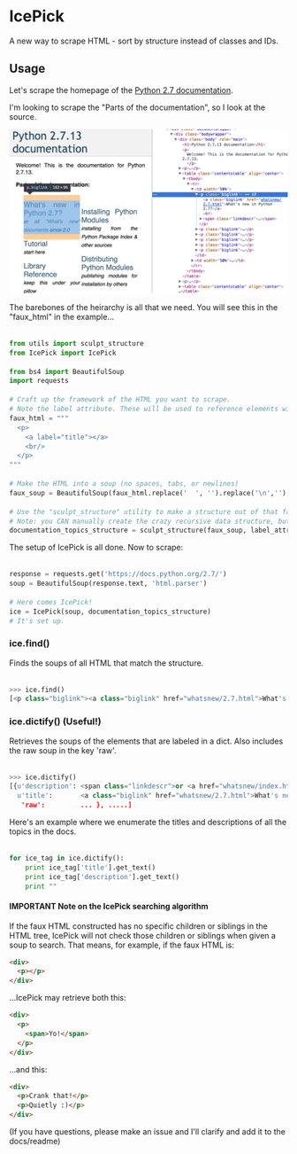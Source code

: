 # IcePick
A new way to scrape HTML - sort by structure instead of classes and IDs.

## Usage

Let's scrape the homepage of the [Python 2.7 documentation](https://docs.python.org/2.7/).

I'm looking to scrape the "Parts of the documentation", so I look at the source.

![docs](https://github.com/jack-michaud/IcePick/blob/master/docs/Python_2_7_13_documentation.png)

The barebones of the heirarchy is all that we need. You will see this in the "faux_html" in the example...

```python

from utils import sculpt_structure
from IcePick import IcePick

from bs4 import BeautifulSoup
import requests

# Craft up the framework of the HTML you want to scrape.  
# Note the label attribute. These will be used to reference elements with IcePick.dictify (used later).
faux_html = """
  <p>
    <a label="title"></a>
    <br/>
  </p>
"""

# Make the HTML into a soup (no spaces, tabs, or newlines)
faux_soup = BeautifulSoup(faux_html.replace('  ', '').replace('\n',''), 'html.parser')

# Use the "sculpt_structure" utility to make a structure out of that faux soup.
# Note: you CAN manually create the crazy recursive data structure, but I made the utility to make it easier.
documentation_topics_structure = sculpt_structure(faux_soup, label_attribute='label')

```
The setup of IcePick is all done. Now to scrape:

```python

response = requests.get('https://docs.python.org/2.7/')
soup = BeautifulSoup(response.text, 'html.parser')

# Here comes IcePick!
ice = IcePick(soup, documentation_topics_structure)
# It's set up.

```
### ice.find()
Finds the soups of all HTML that match the structure. 

```python

>>> ice.find()
[<p class="biglink"><a class="biglink" href="whatsnew/2.7.html">What's new in Python 2.7?</a><br/>\n<span class="linkdescr">or <a href="whatsnew/index.html">all "What's new" documents</a> since 2.0</span></p>, ..... ]

```

### ice.dictify() (Useful!)
Retrieves the soups of the elements that are labeled in a dict. Also includes the raw soup in the key 'raw'.

```python

>>> ice.dictify()
[{u'description': <span class="linkdescr">or <a href="whatsnew/index.html">all "What's new" documents</a> since 2.0</span>,
  u'title':       <a class="biglink" href="whatsnew/2.7.html">What's new in Python 2.7?</a>,
   'raw':         ... }, .....]
```
Here's an example where we enumerate the titles and descriptions of all the topics in the docs.

```python

for ice_tag in ice.dictify():
    print ice_tag['title'].get_text()
    print ice_tag['description'].get_text()
    print ""

```


#### IMPORTANT Note on the IcePick searching algorithm
If the faux HTML constructed has no specific children or siblings in the HTML tree, IcePick will not check those children or siblings when given a soup to search. 
That means, for example, if the faux HTML is:
```html
<div>
  <p></p>
</div>
```
...IcePick may retrieve both this:
```html
<div>
  <p>
    <span>Yo!</span>
  </p>
</div>
```
...and this:
```html
<div>
  <p>Crank that!</p>
  <p>Quietly :)</p>
</div>
```
(If you have questions, please make an issue and I'll clarify and add it to the docs/readme)

